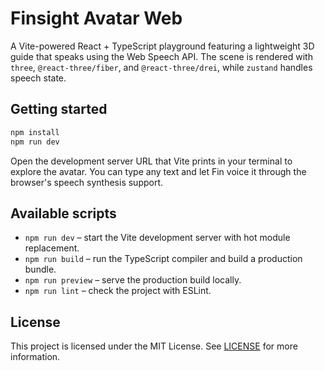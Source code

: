 # Finsight Avatar Web

A Vite-powered React + TypeScript playground featuring a lightweight 3D guide that speaks using the Web Speech API.
The scene is rendered with `three`, `@react-three/fiber`, and `@react-three/drei`, while `zustand` handles speech
state.

## Getting started

```bash
npm install
npm run dev
```

Open the development server URL that Vite prints in your terminal to explore the avatar. You can type any text and let
Fin voice it through the browser's speech synthesis support.

## Available scripts

- `npm run dev` – start the Vite development server with hot module replacement.
- `npm run build` – run the TypeScript compiler and build a production bundle.
- `npm run preview` – serve the production build locally.
- `npm run lint` – check the project with ESLint.

## License

This project is licensed under the MIT License. See [LICENSE](./LICENSE) for more information.
